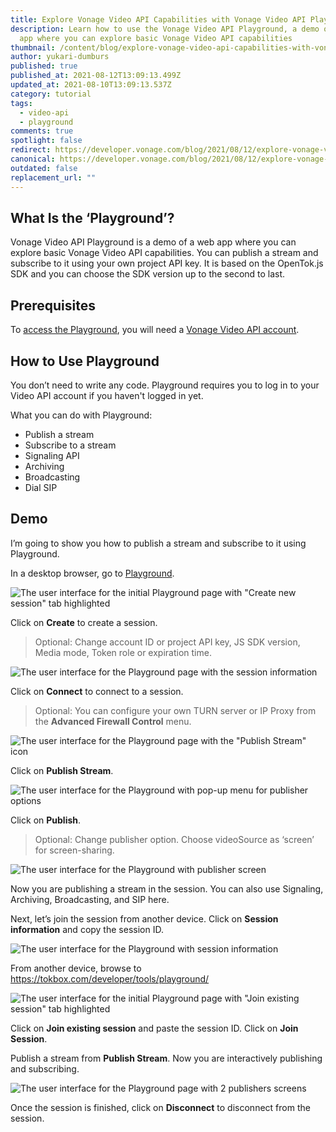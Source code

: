 ```yaml
---
title: Explore Vonage Video API Capabilities with Vonage Video API Playground
description: Learn how to use the Vonage Video API Playground, a demo of a web
  app where you can explore basic Vonage Video API capabilities
thumbnail: /content/blog/explore-vonage-video-api-capabilities-with-vonage-video-api-playground/videoapi_playground_1200x600.png
author: yukari-dumburs
published: true
published_at: 2021-08-12T13:09:13.499Z
updated_at: 2021-08-10T13:09:13.537Z
category: tutorial
tags:
  - video-api
  - playground
comments: true
spotlight: false
redirect: https://developer.vonage.com/blog/2021/08/12/explore-vonage-video-api-capabilities-with-vonage-video-api-playground
canonical: https://developer.vonage.com/blog/2021/08/12/explore-vonage-video-api-capabilities-with-vonage-video-api-playground
outdated: false
replacement_url: ""
---
```

## What Is the ‘Playground’?

Vonage Video API Playground is a demo of a web app where you can explore basic Vonage Video API capabilities. You can publish a stream and subscribe to it using your own project API key. It is based on the OpenTok.js SDK and you can choose the SDK version up to the second to last. 

## Prerequisites

To [access the Playground](https://tokbox.com/developer/tools/playground/), you will need a [Vonage Video API account](https://tokbox.com/account/#/).

<sign-up></sign-up>

## How to Use Playground

You don’t need to write any code. Playground requires you to log in to your Video API account if you haven't logged in yet. 

What you can do with Playground:

* Publish a stream
* Subscribe to a stream
* Signaling API
* Archiving
* Broadcasting
* Dial SIP

## Demo

I’m going to show you how to publish a stream and subscribe to it using Playground.

In a desktop browser, go to [Playground](https://tokbox.com/developer/tools/playground/).

![The user interface for the initial Playground page with "Create new session" tab highlighted](/content/blog/explore-vonage-video-api-capabilities-with-vonage-video-api-playground/screenshot-2021-07-30-at-12.07.48.png)

Click on **Create** to create a session. 

> Optional: Change account ID or project API key, JS SDK version, Media mode, Token role or expiration time.

![The user interface for the Playground page with the session information](/content/blog/explore-vonage-video-api-capabilities-with-vonage-video-api-playground/screenshot-2021-07-30-at-12.11.23.png)

Click on **Connect** to connect to a session.

> Optional: You can configure your own TURN server or IP Proxy from the **Advanced Firewall Control** menu.

![The user interface for the Playground page with the "Publish Stream" icon](/content/blog/explore-vonage-video-api-capabilities-with-vonage-video-api-playground/screenshot-2021-07-30-at-12.12.04.png)

Click on **Publish Stream**.

![The user interface for the Playground with pop-up menu for publisher options](/content/blog/explore-vonage-video-api-capabilities-with-vonage-video-api-playground/screenshot-2021-07-30-at-12.13.05.png)

Click on **Publish**.

> Optional: Change publisher option. Choose videoSource as ‘screen’ for screen-sharing.

![The user interface for the Playground with publisher screen](/content/blog/explore-vonage-video-api-capabilities-with-vonage-video-api-playground/screenshot-2021-07-30-at-12.15.18.png)

Now you are publishing a stream in the session. You can also use Signaling, Archiving, Broadcasting, and SIP here.

Next, let’s join the session from another device. Click on **Session information** and copy the session ID.

![The user interface for the Playground with session information](/content/blog/explore-vonage-video-api-capabilities-with-vonage-video-api-playground/screenshot-2021-07-30-at-12.17.13.png)

From another device, browse to <https://tokbox.com/developer/tools/playground/> 

![The user interface for the initial Playground page with "Join existing session" tab highlighted](/content/blog/explore-vonage-video-api-capabilities-with-vonage-video-api-playground/screenshot-2021-07-30-at-12.23.35.png)

Click on **Join existing session** and paste the session ID. Click on **Join Session**. 

Publish a stream from **Publish Stream**. Now you are interactively publishing and subscribing.

![The user interface for the Playground page with 2 publishers screens](/content/blog/explore-vonage-video-api-capabilities-with-vonage-video-api-playground/screenshot_20210730-122136.png)

Once the session is finished, click on **Disconnect** to disconnect from the session.